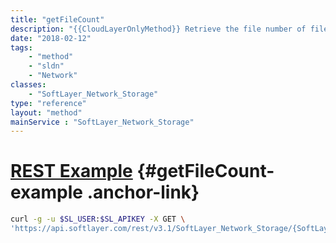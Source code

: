 ```yaml
---
title: "getFileCount"
description: "{{CloudLayerOnlyMethod}} Retrieve the file number of files in a Virtual Server Storage account's root directory. This does not include the files stored in the recycle bin. "
date: "2018-02-12"
tags:
    - "method"
    - "sldn"
    - "Network"
classes:
    - "SoftLayer_Network_Storage"
type: "reference"
layout: "method"
mainService : "SoftLayer_Network_Storage"
---
```


# [REST Example](#getFileCount-example) <a href="/article/rest/"><i class="fas fa-question"></i></a> {#getFileCount-example .anchor-link} 
```bash
curl -g -u $SL_USER:$SL_APIKEY -X GET \
'https://api.softlayer.com/rest/v3.1/SoftLayer_Network_Storage/{SoftLayer_Network_StorageID}/getFileCount'
```
